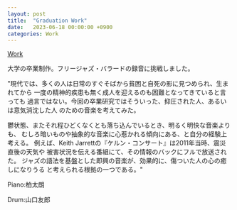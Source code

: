 ```yaml
---
layout: post
title:  "Graduation Work"
date:   2023-06-18 00:00:00 +0900
categories: Work
---
```



[Work](https://soundcloud.com/kaerando/stanfordprison?si=5c36c70a08df492eb76d99232efb43c4&utm_source=clipboard&utm_medium=text&utm_campaign=social_sharing)

大学の卒業制作。フリージャズ・バラードの録音に挑戦しました。

"現代では、多くの人は日常のすぐそばから貧困と自死の影に見つめられ、生まれてから
一度の精神的疾患も無く成人を迎えるのも困難となってきていると言っても
過言ではない。今回の卒業研究ではそういった、抑圧された人、あるいは意気消沈した人
のための音楽を考えてみた。

鬱状態、またそれ程ひどくなくとも落ち込んでいるとき、明るく明快な音楽よりも、
むしろ暗いものや抽象的な音楽に心惹かれる傾向にある、と自分の経験上考える。
例えば、Keith Jarrettの『ケルン・コンサート』は2011年当時、震災直後の天気や
被害状況を伝える番組にて、その情報のバックにフルで放送された。
ジャズの語法を基盤とした即興の音楽が、効果的に、傷ついた人の心の癒しになりうる
と考えられる根拠の一つである。"

Piano:柏太朗

Drum:山口友郎
